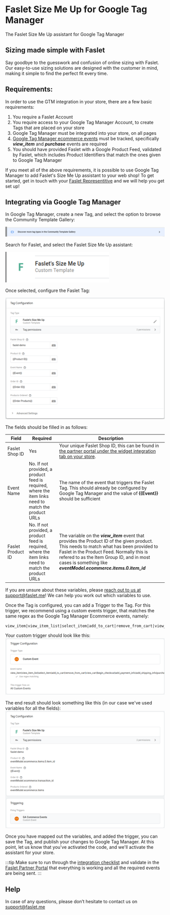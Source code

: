 # Faslet Size Me Up for Google Tag Manager
The Faslet Size Me Up assistant for Google Tag Manager

## Sizing made simple with Faslet

Say goodbye to the guesswork and confusion of online sizing with Faslet. Our easy-to-use sizing solutions are designed with the customer in mind, making it simple to find the perfect fit every time.

## Requirements:

In order to use the GTM integration in your store, there are a few basic requirements:

1. You require a Faslet Account
2. You require access to your Google Tag Manager Account, to create Tags that are placed on your store
3. Google Tag Manager must be integrated into your store, on all pages
4. [Google Tag Manager ecommerce events](https://developers.google.com/analytics/devguides/collection/ga4/ecommerce?client_type=gtm) must be tracked, specifically _**view_item**_ and _**purchase**_ events are required
5. You should have provided Faslet with a Google Product Feed, validated by Faslet, which includes Product Identifiers that match the ones given to Google Tag Manager

If you meet all of the above requirements, it is possible to use Google Tag Manager to add Faslet's Size Me Up assistant to your web shop!
To get started, get in touch with your [Faslet Representitive](mailto:sales@faslet.me) and we will help you get set up!

## Integrating via Google Tag Manager

In Google Tag Manager, create a new Tag, and select the option to browse the Community Template Gallery:

![img.png](./img/step_community.png)

Search for Faslet, and select the Faslet Size Me Up assistant:

![img.png](./img/step_search_faslet.png)

Once selected, configure the Faslet Tag:
 
![img.png](./img/step_faslet_config.png)

The fields should be filled in as follows:

| Field | Required | Description                                                                                                                                                                                                                                                                                             |
| --- | --- |---------------------------------------------------------------------------------------------------------------------------------------------------------------------------------------------------------------------------------------------------------------------------------------------------------|
| Faslet Shop ID | Yes | Your unique Faslet Shop ID, this can be found in [the partner portal under the widget integration tab on your store](https://portal.faslet.net/retailer).                                                                                                                                               |
| Event Name | No. If not provided, a product feed is required, where the item links need to match the product URLs | The name of the event that triggers the Faslet Tag. This should already be configured by Google Tag Manager and the value of **{{Event}}** should be sufficient                                                                                                                                         |
| Faslet Product ID | No. If not provided, a product feed is required, where the item links need to match the product URLs | The variable on the _**view_item**_ event that provides the Product ID of the given product. This needs to match what has been provided to Faslet in the Product Feed. Normally this is refered to as the Item Group ID, and in most cases is something like _**eventModel.ecommerce.items.0.item_id**_ |

If you are unsure about these variables, please [reach out to us at support@faslet.me](mailto:support@faslet.me)! We can help you work out which variables to use.

Once the Tag is configured, you can add a Trigger to the Tag. For this trigger, we recommend using a custom events trigger, that matches the same regex as the Google Tag Manager Ecommerce events, namely:
```regexp
view_item|view_item_list|select_item|add_to_cart|remove_from_cart|view_cart|begin_checkout|add_payment_info|add_shipping_info|purchase
```

Your custom trigger should look like this:
![img.png](./img/step_custom_trigger.png)

The end result should look something like this (in our case we've used variables for all the fields):
![img.png](./img/step_complete_tag.png)

Once you have mapped out the variables, and added the trigger, you can save the Tag, and publish your changes to Google Tag Manager. 
At this point, let us know that you've activated the code, and we'll activate the assistant for your store.

:::tip
Make sure to run through the [integration checklist](/docs/widget/integration-checklist) and validate in the [Faslet Partner Portal](https://portal.faslet.net) that everything is working and all the required events are being sent.
:::

## Help

In case of any questions, please don’t hesitate to contact us on support@faslet.me